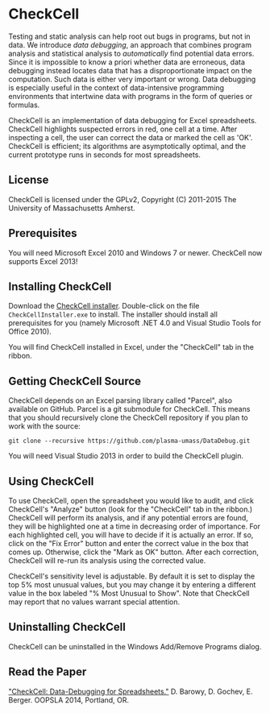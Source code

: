 CheckCell
=========

Testing and static analysis can help root out bugs in programs, but not in data. We introduce _data debugging_, an approach that combines program analysis and statistical analysis to _automatically_ find potential data errors. Since it is impossible to know a priori whether data are erroneous, data debugging instead locates data that has a disproportionate impact on the computation. Such data is either very important or wrong. Data debugging is especially useful in the context of data-intensive programming environments that intertwine data with programs in the form of queries or formulas.

CheckCell is an implementation of data debugging for Excel spreadsheets.  CheckCell highlights suspected errors in red, one cell at a time.  After inspecting a cell, the user can correct the data or marked the cell as 'OK'. CheckCell is efficient; its algorithms are asymptotically optimal, and the current prototype runs in seconds for most spreadsheets.

License
-------

CheckCell is licensed under the GPLv2, Copyright (C) 2011-2015 The University of Massachusetts Amherst.

Prerequisites
--------------

You will need Microsoft Excel 2010 and Windows 7 or newer.  CheckCell now supports Excel 2013!

Installing CheckCell
--------------------
Download the [CheckCell installer](https://github.com/plasma-umass/DataDebug/releases/latest).  Double-click on the file `CheckCellInstaller.exe` to install.  The installer should install all prerequisites for you (namely Microsoft .NET 4.0 and Visual Studio Tools for Office 2010).

You will find CheckCell installed in Excel, under the "CheckCell" tab in the ribbon.

Getting CheckCell Source
------------------------
CheckCell depends on an Excel parsing library called "Parcel", also available on GitHub.  Parcel is a git submodule for CheckCell.  This means that you should recursively clone the CheckCell repository if you plan to work with the source:

```
git clone --recursive https://github.com/plasma-umass/DataDebug.git
```

You will need Visual Studio 2013 in order to build the CheckCell plugin.

Using CheckCell
---------------
To use CheckCell, open the spreadsheet you would like to audit, and click CheckCell's "Analyze" button (look for the "CheckCell" tab in the ribbon.) CheckCell will perform its analysis, and if any potential errors are found, they will be highlighted one at a time in decreasing order of importance. For each highlighted cell, you will have to decide if it is actually an error. If so, click on the "Fix Error" button and enter the correct value in the box that comes up. Otherwise, click the "Mark as OK" button. After each correction, CheckCell will re-run its analysis using the corrected value.

CheckCell's sensitivity level is adjustable. By default it is set to display the top 5% most unusual values, but you may change it by entering a different value in the box labeled "% Most Unusual to Show".  Note that CheckCell may report that no values warrant special attention.

Uninstalling CheckCell
----------------------
CheckCell can be uninstalled in the Windows Add/Remove Programs dialog.

Read the Paper
--------------
["CheckCell: Data-Debugging for Spreadsheets."](http://dl.acm.org/citation.cfm?id=2660207) D. Barowy, D. Gochev, E. Berger.  OOPSLA 2014, Portland, OR.

